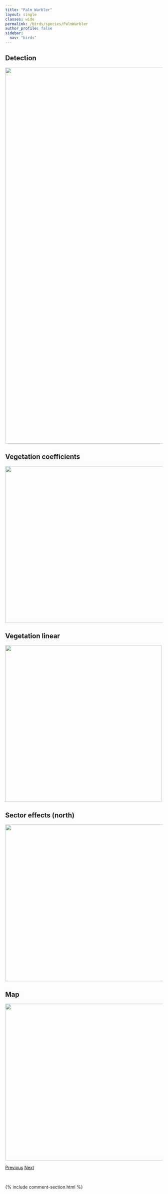 ```yaml
---
title: "Palm Warbler"
layout: single
classes: wide
permalink: /birds/species/PalmWarbler
author_profile: false
sidebar:
  nav: "birds"
---
```


<h2>Detection</h2>

<a href="https://drive.google.com/uc?export=view&id=1V3qyH2b9z24nsf3ArnDL4udvPKCYJIRv">
<img src="https://drive.google.com/uc?export=view&id=1V3qyH2b9z24nsf3ArnDL4udvPKCYJIRv" height = "1200" width = "800">
</a>

<h2>Vegetation coefficients</h2>

<a href="https://drive.google.com/uc?export=view&id=1ahh1er61W4kDFlIP2grVf_A4eEyUNIYH">
<img src="https://drive.google.com/uc?export=view&id=1ahh1er61W4kDFlIP2grVf_A4eEyUNIYH" height = "500" width = "1000">
</a>

<h2>Vegetation linear</h2>

<a href="https://drive.google.com/uc?export=view&id=141IfqRbgr8j0NO3RenjgQNfIHDCvhU6Y">
<img src="https://drive.google.com/uc?export=view&id=141IfqRbgr8j0NO3RenjgQNfIHDCvhU6Y" height = "500" width = "500">
</a>

<h2>Sector effects (north)</h2>

<a href="https://drive.google.com/uc?export=view&id=1PiwQThi6Jtl9HIKY32cL5n31AAIhNcu6">
<img src="https://drive.google.com/uc?export=view&id=1PiwQThi6Jtl9HIKY32cL5n31AAIhNcu6" height = "500" width = "1000">
</a>

<h2>Map</h2>

<a href="https://drive.google.com/uc?export=view&id=1EbdYNICMT2IJ-qUegnsjYYp_iL8qWwut">
<img src="https://drive.google.com/uc?export=view&id=1EbdYNICMT2IJ-qUegnsjYYp_iL8qWwut" height = "500" width = "1500">
</a>

<a href="/DevelopmentWebsite/birds/species/Ovenbird" class="pagination--pager" title="Ovenbird">Previous</a> <a href="/DevelopmentWebsite/birds/species/PiedbilledGrebe" class="pagination--pager" title="Pied-billed Grebe">Next</a>

<p>&nbsp;</p>

{% include comment-section.html %}
